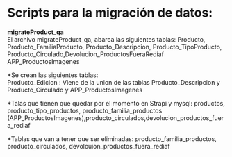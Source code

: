 # Scripts para la migración de datos:  

**migrateProduct_qa**  
El archivo migrateProduct_qa, abarca las siguientes tablas: 
Producto, Producto_FamiliaProducto, Producto_Descripcion, Producto_TipoProducto, Producto_Circulado,Devolucion_ProductosFueraRediaf
APP_ProductosImagenes

*Se crean las siguientes tablas:  
Producto_Edicion : Viene de la union de las tablas Producto_Descripcion y Producto_Circulado y APP_ProductosImagenes


*Talas que tienen que quedar por el momento en Strapi y mysql:
productos, producto_tipo_productos, producto_familia_productos (APP_ProductosImagenes),producto_circulados,devolucion_productos_fuera_rediaf

*Tablas que van a tener que ser eliminadas: producto_familia_productos, producto_circulados, devolcuion_productos_fuera_rediaf




